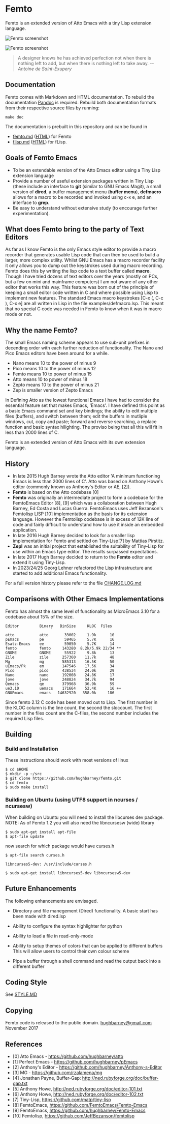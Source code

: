 # Femto

Femto is an extended version of Atto Emacs with a tiny Lisp extension
language.

![Femto screenshot](https://github.com/hughbarney/femto/blob/master/screenshots/femto-hilite.png)

![Femto screenshot](https://github.com/hughbarney/femto/blob/master/screenshots/femto-startup.jpg)

> A designer knows he has achieved perfection not when there is
> nothing left to add, but when there is nothing left to take away.
> -- <cite>Antoine de Saint-Exupery</cite>


## Documentation

Femto comes with Markdown and HTML documentation. To rebuild the
documentation [Pandoc](https://pandoc.org/) is required. Rebuild both
documentation formats from their respective source files by running:

    make doc

The documentation is prebuilt in this repository and can be found in

* [femto.md](docs/femto.md) ([HTML](pdoc/femto.html)) for Femto
* [flisp.md](docs/flisp.md) ([HTML](pdoc/flisp.html)) for fLisp.



## Goals of Femto Emacs

* To be an extendable version of the Atto Emacs editor using a Tiny
  Lisp extension language
* Provide a number of useful extension packages written in Tiny Lisp
  (these include an interface to **git** (similar to GNU Emacs Magit),
  a small version of **dired**, a buffer management menu (**buffer
  menu**), **defmacro** allows for a macro to be recorded and invoked
  using c-x e, and an interface to **grep**.
* Be easy to understand without extensive study (to encourage further
  experimentation).


## What does Femto bring to the party of Text Editors

As far as I know Femto is the only Emacs style editor to provide a
macro recorder that generates usable Lisp code that can then be used
to build a larger, more complex utility.  Whilst GNU Emacs has a macro
recorder facility it only allows you to dump out the keystrokes used
during macro recording.  Femto does this by writing the lisp code to a
text buffer called **macro**.  Though I have tried dozens of text
editors over the years (mostly on PCs, but a few on mini and mainframe
computers) I am not aware of any other editor that works this way.
This feature was born out of the principle of keeping a small editor
code written in C and where possible using Lisp to implement new
features.  The standard Emacs macro keystrokes [C-x (, C-c ), C-x e]
are all written in Lisp in the file examples/defmacro.lsp. This meant
that no special C code was needed in Femto to know when it was in
macro mode or not.


## Why the name Femto?

The small Emacs naming scheme appears to use sub-unit prefixes in
decending order with each further reduction of functionality. The Nano
and Pico Emacs editors have been around for a while.

* Nano means 10 to the power of minus 9
* Pico means 10 to the power of minus 12 
* Femto means 10 to power of minus 15
* Atto means 10 to power of minus 18
* Zepto means 10 to the power of minus 21
* Zep is smaller version of Zepto Emacs 

In Defining Atto as the lowest functional Emacs I have had to consider
the essential feature set that makes Emacs, 'Emacs'. I have defined
this point as a basic Emacs command set and key bindings; the ability
to edit multiple files (buffers), and switch between them; edit the
buffers in mutliple windows, cut, copy and paste; forward and reverse
searching, a replace function and basic syntax hilighting. The proviso
being that all this will fit in less than 2000 lines of C.

Femto is an extended version of Atto Emacs with its own extension
language.


## History

* In late 2015 Hugh Barney wrote the Atto editor 'A minimum
  functioning Emacs is less than 2000 lines of C'.  Atto was based on
  Anthony Howe's editor (commonly known as Anthony's Editor or AE,
  [2]).
* **Femto** is based on the Atto codebase [0]
* **Femto** was originally an intermediate project to form a codebase
  for the FemtoEmacs Editor [8], [9] which was a collaboration between
  Hugh Barney, Ed Costa and Lucas Guerra.  FemtoEmacs uses Jeff
  Bezanson's Femtolisp LISP [10] implementation as the basis for its
  extension language.  However the Femtolisp codebase is in excess of
  12K line of code and fairly difficult to understand how to use it
  inside an embedded application.
* In late 2016 Hugh Barney decided to look for a smaller lisp
  implementation for Femto and settled on Tiny-Lisp[7] by Mattias
  Pirstitz.
* **Zepl** was an initial project that established the suitability of
  Tiny-Lisp for use within an Emacs type editor. The results surpassed
  expectations.
* In late 2017 Hugh Barney decided to return to the **Femto** editor
  and extend it using Tiny-Lisp.
* In 2023/24/25 Georg Lehner refactored the Lisp infrastructure and
  started to add additional Emacs functionality.

For a full version history please refer to the file [CHANGE.LOG.md](./CHANGE.LOG.md)


## Comparisons with Other Emacs Implementations

Femto has almost the same level of functionality as MicroEmacs 3.10
for a codebase about 15% of the size.

    Editor         Binary   BinSize     KLOC  Files

    atto           atto       33002     1.9k      10
    pEmacs         pe         59465     5.7K      16
    Esatz-Emacs    ee         59050     5.7K      14
    femto          femto     143280  8.2k/5.9k 22/34 **
    GNOME          GNOME      55922     9.8k      13
    Zile           zile      257360    11.7k      48
    Mg             mg        585313    16.5K      50
    uEmacs/Pk      em        147546    17.5K      34
    Pico           pico      438534    24.0k      29
    Nano           nano      192008    24.8K      17
    jove           jove      248824    34.7k      94
    Qemacs         qe        379968    36.9k      59
    ue3.10         uemacs    171664    52.4K      16 ++
    GNUEmacs       emacs   14632920   358.0k     186

Since femto 2.12 C code has been moved out to Lisp. The first number
in the KLOC column is the line count, the second the sloccount. The
first number in the files count are the C-files, the second number
includes the required Lisp files.

## Building

### Build and Installation

These instructions should work with most versions of linux

    $ cd $HOME
    $ mkdir -p ~/src
    $ git clone https://github.com/hughbarney/femto.git
    $ cd femto
    $ sudo make install

### Building on Ubuntu (using UTF8 support in ncurses / ncursesw)

When building on Ubuntu you will need to install the libcurses dev package.
NOTE: As of Femto 1.2 you will also need the libncursesw (wide) library

	$ sudo apt-get install apt-file
	$ apt-file update

now search for which package would have curses.h

	$ apt-file search curses.h

	libncurses5-dev: /usr/include/curses.h

	$ sudo apt-get install libncurses5-dev libncursesw5-dev


## Future Enhancements

The following enhancements are envisaged.

* Directory and file manegement (Dired) functionality.  A basic start has been made with dired.lsp

* Ability to configure the syntax highlighter for python

* Ability to load a file in read-only-mode

* Ability to setup themes of colors that can be applied to different buffers
  This will allow users to control their own colour scheme

* Pipe a buffer through a shell command and read the output back into a different buffer


## Coding Style

See [STYLE.MD](./style.md)


## Copying

Femto code is released to the public domain. hughbarney@gmail.com November 2017

## References

 * [0] Atto Emacs - https://github.com/hughbarney/atto
 * [1] Perfect Emacs - https://github.com/hughbarney/pEmacs
 * [2] Anthony's Editor - https://github.com/hughbarney/Anthony-s-Editor
 * [3] MG - https://github.com/rzalamena/mg
 * [4] Jonathan Payne, Buffer-Gap: http://ned.rubyforge.org/doc/buffer-gap.txt
 * [5] Anthony Howe,  http://ned.rubyforge.org/doc/editor-101.txt
 * [6] Anthony Howe, http://ned.rubyforge.org/doc/editor-102.txt
 * [7] Tiny-Lisp,  https://github.com/matp/tiny-lisp
 * [8] FemtoEmacs, https://github.com/FemtoEmacs/Femto-Emacs
 * [9] FemtoEmacs, https://github.com/hughbarney/Femto-Emacs
 * [10] Femtolisp,  https://github.com/JeffBezanson/femtolisp
